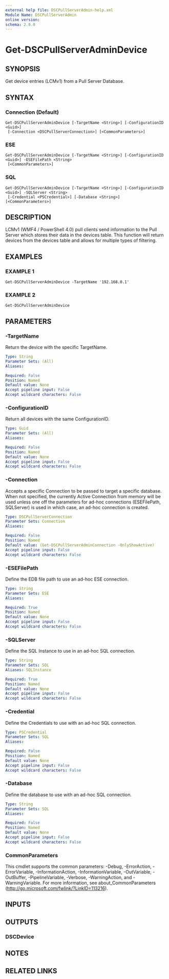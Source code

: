 ```yaml
---
external help file: DSCPullServerAdmin-help.xml
Module Name: DSCPullServerAdmin
online version:
schema: 2.0.0
---
```


# Get-DSCPullServerAdminDevice

## SYNOPSIS
Get device entries (LCMv1) from a Pull Server Database.

## SYNTAX

### Connection (Default)
```
Get-DSCPullServerAdminDevice [-TargetName <String>] [-ConfigurationID <Guid>]
 [-Connection <DSCPullServerConnection>] [<CommonParameters>]
```

### ESE
```
Get-DSCPullServerAdminDevice [-TargetName <String>] [-ConfigurationID <Guid>] -ESEFilePath <String>
 [<CommonParameters>]
```

### SQL
```
Get-DSCPullServerAdminDevice [-TargetName <String>] [-ConfigurationID <Guid>] -SQLServer <String>
 [-Credential <PSCredential>] [-Database <String>] [<CommonParameters>]
```

## DESCRIPTION
LCMv1 (WMF4 / PowerShell 4.0) pull clients send information
to the Pull Server which stores their data in the devices table.
This function will return devices from the devices table and allows
for multiple types of filtering.

## EXAMPLES

### EXAMPLE 1
```
Get-DSCPullServerAdminDevice -TargetName '192.168.0.1'
```

### EXAMPLE 2
```
Get-DSCPullServerAdminDevice
```

## PARAMETERS

### -TargetName
Return the device with the specific TargetName.

```yaml
Type: String
Parameter Sets: (All)
Aliases:

Required: False
Position: Named
Default value: None
Accept pipeline input: False
Accept wildcard characters: False
```

### -ConfigurationID
Return all devices with the same ConfigurationID.

```yaml
Type: Guid
Parameter Sets: (All)
Aliases:

Required: False
Position: Named
Default value: None
Accept pipeline input: False
Accept wildcard characters: False
```

### -Connection
Accepts a specific Connection to be passed to target a specific database.
When not specified, the currently Active Connection from memory will be used
unless one off the parameters for ad-hoc connections (ESEFilePath, SQLServer)
is used in which case, an ad-hoc connection is created.

```yaml
Type: DSCPullServerConnection
Parameter Sets: Connection
Aliases:

Required: False
Position: Named
Default value: (Get-DSCPullServerAdminConnection -OnlyShowActive)
Accept pipeline input: False
Accept wildcard characters: False
```

### -ESEFilePath
Define the EDB file path to use an ad-hoc ESE connection.

```yaml
Type: String
Parameter Sets: ESE
Aliases:

Required: True
Position: Named
Default value: None
Accept pipeline input: False
Accept wildcard characters: False
```

### -SQLServer
Define the SQL Instance to use in an ad-hoc SQL connection.

```yaml
Type: String
Parameter Sets: SQL
Aliases: SQLInstance

Required: True
Position: Named
Default value: None
Accept pipeline input: False
Accept wildcard characters: False
```

### -Credential
Define the Credentials to use with an ad-hoc SQL connection.

```yaml
Type: PSCredential
Parameter Sets: SQL
Aliases:

Required: False
Position: Named
Default value: None
Accept pipeline input: False
Accept wildcard characters: False
```

### -Database
Define the database to use with an ad-hoc SQL connection.

```yaml
Type: String
Parameter Sets: SQL
Aliases:

Required: False
Position: Named
Default value: None
Accept pipeline input: False
Accept wildcard characters: False
```

### CommonParameters
This cmdlet supports the common parameters: -Debug, -ErrorAction, -ErrorVariable, -InformationAction, -InformationVariable, -OutVariable, -OutBuffer, -PipelineVariable, -Verbose, -WarningAction, and -WarningVariable.
For more information, see about_CommonParameters (http://go.microsoft.com/fwlink/?LinkID=113216).

## INPUTS

## OUTPUTS

### DSCDevice

## NOTES

## RELATED LINKS
